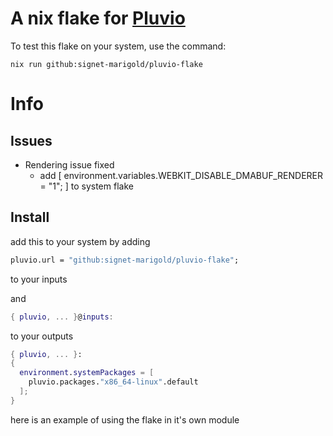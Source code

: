 # A nix flake for [Pluvio](https://github.com/signet-marigold/Pluvio)

To test this flake on your system, use the command:

`nix run github:signet-marigold/pluvio-flake`

# Info

## Issues

- Rendering issue fixed
  - add [ environment.variables.WEBKIT_DISABLE_DMABUF_RENDERER = "1"; ] to system flake
  
## Install

add this to your system by adding

```nix
pluvio.url = "github:signet-marigold/pluvio-flake";
```

to your inputs

and

```nix
{ pluvio, ... }@inputs:
```

to your outputs

```nix
{ pluvio, ... }:
{
  environment.systemPackages = [
    pluvio.packages."x86_64-linux".default
  ];
}
```

here is an example of using the flake in it's own module
